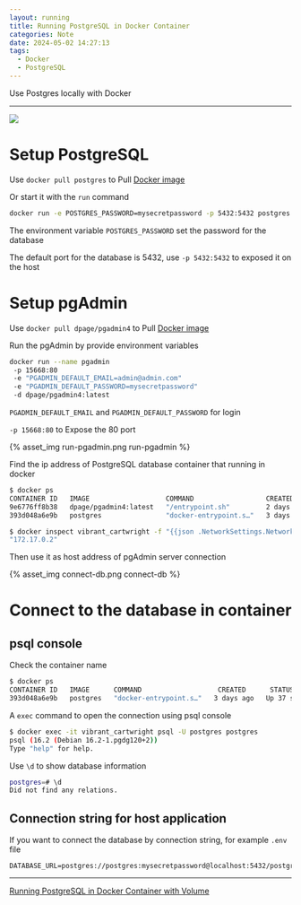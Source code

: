 ```yaml
---
layout: running
title: Running PostgreSQL in Docker Container
categories: Note
date: 2024-05-02 14:27:13
tags:
  - Docker
  - PostgreSQL
---
```


Use Postgres locally with Docker<!--more-->

---

![](https://miro.medium.com/v2/resize:fit:4800/format:webp/1*b5UBEuktS0lhRoit39GtGw.jpeg)

# Setup PostgreSQL

Use `docker pull postgres` to Pull [Docker image](https://hub.docker.com/_/postgres)

Or start it with the `run` command

```bash
docker run -e POSTGRES_PASSWORD=mysecretpassword -p 5432:5432 postgres
```

The environment variable `POSTGRES_PASSWORD` set the password for the database

The default port for the database is 5432, use `-p 5432:5432` to exposed it on the host

# Setup pgAdmin

Use `docker pull dpage/pgadmin4` to Pull [Docker image](https://hub.docker.com/r/dpage/pgadmin4/)

Run the pgAdmin by provide environment variables

```bash
docker run --name pgadmin
 -p 15668:80
 -e "PGADMIN_DEFAULT_EMAIL=admin@admin.com"
 -e "PGADMIN_DEFAULT_PASSWORD=mysecretpassword"
 -d dpage/pgadmin4:latest
```

`PGADMIN_DEFAULT_EMAIL` and `PGADMIN_DEFAULT_PASSWORD` for login

`-p 15668:80` to Expose the 80 port

{% asset_img run-pgadmin.png run-pgadmin %}

Find the ip address of PostgreSQL database container that running in docker

```bash
$ docker ps
CONTAINER ID   IMAGE                   COMMAND                  CREATED      STATUS          PORTS                            NAMES
9e6776ff8b38   dpage/pgadmin4:latest   "/entrypoint.sh"         2 days ago   Up 25 minutes   443/tcp, 0.0.0.0:15668->80/tcp   agitated_mayer
393d048a6e9b   postgres                "docker-entrypoint.s…"   3 days ago   Up 35 minutes   0.0.0.0:5432->5432/tcp           vibrant_cartwright
```

```bash
$ docker inspect vibrant_cartwright -f "{{json .NetworkSettings.Networks.bridge.IPAddress }}"
"172.17.0.2"
```

Then use it as host address of pgAdmin server connection

{% asset_img connect-db.png connect-db %}

# Connect to the database in container

## psql console

Check the container name

```bash
$ docker ps
CONTAINER ID   IMAGE      COMMAND                   CREATED      STATUS          PORTS                    NAMES
393d048a6e9b   postgres   "docker-entrypoint.s…"   3 days ago   Up 37 seconds   0.0.0.0:5432->5432/tcp   vibrant_cartwright
```

A `exec` command to open the connection using psql console

```bash
$ docker exec -it vibrant_cartwright psql -U postgres postgres
psql (16.2 (Debian 16.2-1.pgdg120+2))
Type "help" for help.
```

Use `\d` to show database information

```bash
postgres=# \d
Did not find any relations.
```

## Connection string for host application

If you want to connect the database by connection string, for example `.env` file

```
DATABASE_URL=postgres://postgres:mysecretpassword@localhost:5432/postgres
```

---

[Running PostgreSQL in Docker Container with Volume](https://medium.com/@basit26374/how-to-run-postgresql-in-docker-container-with-volume-bound-c141f94e4c5a)
